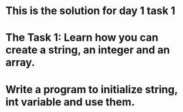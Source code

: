 # This is the solution for day 1 task 1

# The Task 1: Learn how you can create a string, an integer and an array.
# Write a program to initialize string, int variable and use them.